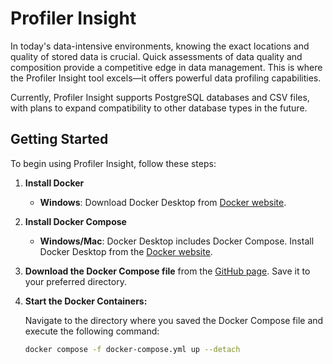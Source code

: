 # Profiler Insight

In today's data-intensive environments, knowing the exact locations and quality of stored data is crucial. 
Quick assessments of data quality and composition provide a competitive edge in data management. 
This is where the Profiler Insight tool excels—it offers powerful data profiling capabilities.

Currently, Profiler Insight supports PostgreSQL databases and CSV files, with plans to expand compatibility to other database types in the future.

## Getting Started

To begin using Profiler Insight, follow these steps:

1. **Install Docker**

    - **Windows**: Download Docker Desktop from [Docker website](https://docs.docker.com/desktop/windows/install/).

2. **Install Docker Compose**

    - **Windows/Mac**: Docker Desktop includes Docker Compose. Install Docker Desktop from the [Docker website](https://docs.docker.com/desktop/).

3. **Download the Docker Compose file** from the [GitHub page](https://github.com/SanderBos1/profilerInsight/blob/main/installation/docker-compose.yml). Save it to your preferred directory.

4. **Start the Docker Containers:**

   Navigate to the directory where you saved the Docker Compose file and execute the following command:
   ```bash
   docker compose -f docker-compose.yml up --detach